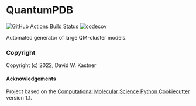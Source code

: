 QuantumPDB
==============================
[//]: # (Badges)
[![GitHub Actions Build Status](https://github.com/REPLACE_WITH_OWNER_ACCOUNT/quantumpdb/workflows/CI/badge.svg)](https://github.com/REPLACE_WITH_OWNER_ACCOUNT/quantumpdb/actions?query=workflow%3ACI)
[![codecov](https://codecov.io/gh/REPLACE_WITH_OWNER_ACCOUNT/QuantumPDB/branch/main/graph/badge.svg)](https://codecov.io/gh/REPLACE_WITH_OWNER_ACCOUNT/QuantumPDB/branch/main)


Automated generator of large QM-cluster models.

### Copyright

Copyright (c) 2022, David W. Kastner


#### Acknowledgements
 
Project based on the 
[Computational Molecular Science Python Cookiecutter](https://github.com/molssi/cookiecutter-cms) version 1.1.
